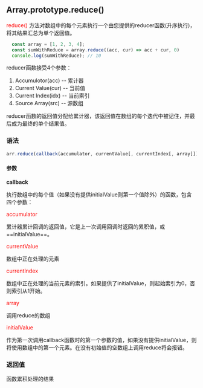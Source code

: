 ## Array.prototype.reduce()

<font color=red>reduce()</font> 方法对数组中的每个元素执行一个由您提供的reducer函数(升序执行)，将其结果汇总为单个返回值。

```javascript
  const array = [1, 2, 3, 4];
  const sumWithReduce = array.reduce((acc, cur) => acc + cur, 0)
  console.log(sumWithReduce); // 10
```
reducer函数接受4个参数：
1. Accumulotor(acc) -- 累计器
2. Current Value(cur) -- 当前值
3. Current Index(idx) -- 当前索引
4. Source Array(src) -- 源数组

reducer函数的返回值分配给累计器，该返回值在数组的每个迭代中被记住，并最后成为最终的单个结果值。
### 语法

```javascript
arr.reduce(callback(accumulator, currentValue[, currentIndex[, array]])[, initialValue])
```
#### 参数

**callback**

执行数组中的每个值（如果没有提供initialValue则第一个值除外）的函数，包含四个参数：

<font color=red>accumulator</font>

累计器累计回调的返回值，它是上一次调用回调时返回的累积值，或==initialValue==。

<font color=red>currentValue</font>

数组中正在处理的元素

<font color=red>currentIndex</font>

数组中正在处理的当前元素的索引。如果提供了initialValue，则起始索引为0，否则索引从1开始。

<font color=red>array</font>

调用reduce的数组

<font color=red>initialValue</font>

作为第一次调用callback函数时的第一个参数的值，如果没有提供initialValue，则将使用数组中的第一个元素。在没有初始值的空数组上调用reduce将会报错。

### 返回值

函数累积处理的结果
